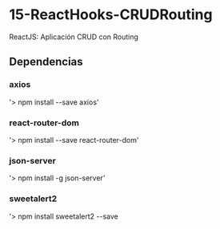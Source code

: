 # 15-ReactHooks-CRUDRouting
ReactJS: Aplicación CRUD con Routing

## Dependencias

### axios
'> npm install --save axios'
### react-router-dom
'> npm install --save react-router-dom'
### json-server
'> npm install -g json-server'

### sweetalert2
'> npm install sweetalert2 --save
